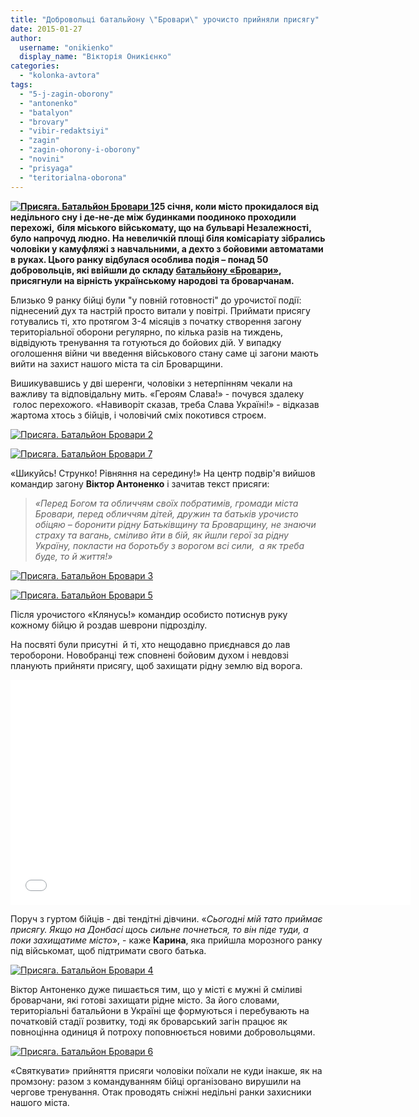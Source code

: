 ```yaml
---
title: "Добровольці батальйону \"Бровари\" урочисто прийняли присягу"
date: 2015-01-27
author: 
  username: "onikienko"
  display_name: "Вікторія Оникієнко"
categories: 
  - "kolonka-avtora"
tags: 
  - "5-j-zagin-oborony"
  - "antonenko"
  - "batalyon"
  - "brovary"
  - "vibir-redaktsiyi"
  - "zagin"
  - "zagin-ohorony-i-oborony"
  - "novini"
  - "prisyaga"
  - "teritorialna-oborona"
---
```


**[![Присяга. Батальйон Бровари 1](https://mpz.brovary.org/wp-content/uploads/2015/01/h4eCoAb1a3U.jpg)](https://mpz.brovary.org/wp-content/uploads/2015/01/h4eCoAb1a3U.jpg)25 січня, коли місто прокидалося від недільного сну і де-не-де між будинками поодиноко проходили перехожі,** **біля міського військомату, що на бульварі Незалежності, було напрочуд людно. На невеличкій площі біля комісаріату **зібрались** чоловіки у камуфляжі з навчальними, а дехто з бойовими автоматами в руках. Цього ранку відбулася особлива подія – понад 50 добровольців, які ввійшли до складу [батальйону «Бровари»](https://mpz.brovary.org/batalyon-brovari-prosit-vognyu-i-lyudey/), присягнули на вірність українському народові та броварчанам.**

Близько 9 ранку бійці були "у повній готовності" до урочистої події: піднесений дух та настрій просто витали у повітрі. Приймати присягу готувались ті, хто протягом 3-4 місяців з початку створення загону територіальної оборони регулярно, по кілька разів на тиждень, відвідують тренування та готуються до бойових дій. У випадку оголошення війни чи введення військового стану саме ці загони мають вийти на захист нашого міста та сіл Броварщини.

Вишикувавшись у дві шеренги, чоловіки з нетерпінням чекали на важливу та відповідальну мить. «Героям Слава!» - почувся здалеку  голос перехожого. «Навиворіт сказав, треба Слава Україні!» - відказав жартома хтось з бійців, і чоловічий сміх покотився строєм.

[![Присяга. Батальйон Бровари 2](https://mpz.brovary.org/wp-content/uploads/2015/01/X5Hx-lJu2HA.jpg)](https://mpz.brovary.org/wp-content/uploads/2015/01/X5Hx-lJu2HA.jpg)

[![Присяга. Батальйон Бровари 7](https://mpz.brovary.org/wp-content/uploads/2015/01/7wHOSY5ZPkc.jpg)](https://mpz.brovary.org/wp-content/uploads/2015/01/7wHOSY5ZPkc.jpg)

«Шикуйсь! Струнко! Рівняння на середину!» На центр подвір'я вийшов командир загону **Віктор Антоненко** і зачитав текст присяги:

> _«Перед Богом та обличчям своїх побратимів, громади міста Бровари, перед обличчям дітей, дружин та батьків урочисто обіцяю – боронити рідну Батьківщину та Броварщину, не знаючи страху та вагань, сміливо йти в бій, як йшли герої за рідну Україну, покласти на боротьбу з ворогом всі сили,  а як треба буде, то й життя!»_

[![Присяга. Батальйон Бровари 3](https://mpz.brovary.org/wp-content/uploads/2015/01/XHTavLSfPrI.jpg)](https://mpz.brovary.org/wp-content/uploads/2015/01/XHTavLSfPrI.jpg)

[![Присяга. Батальйон Бровари 5](https://mpz.brovary.org/wp-content/uploads/2015/01/QyK93CddqBg.jpg)](https://mpz.brovary.org/wp-content/uploads/2015/01/QyK93CddqBg.jpg)

Після урочистого «Клянусь!» командир особисто потиснув руку кожному бійцю й роздав шеврони підрозділу.

На посвяті були присутні  й ті, хто нещодавно приєднався до лав тероборони. Новобранці теж сповнені бойовим духом і невдовзі планують прийняти присягу, щоб захищати рідну землю від ворога.

<iframe src="//www.youtube.com/embed/q2HBhClRXio" width="640" height="360" frameborder="0" allowfullscreen="allowfullscreen"></iframe>

Поруч з гуртом бійців - дві тендітні дівчини. «_Сьогодні мій тато приймає присягу. Якщо на Донбасі щось сильне почнеться, то він піде туди, а поки захищатиме місто_», - каже **Карина**, яка прийшла морозного ранку під військомат, щоб підтримати свого батька.

[![Присяга. Батальйон Бровари 4](https://mpz.brovary.org/wp-content/uploads/2015/01/aI3T6rkFE-U.jpg)](https://mpz.brovary.org/wp-content/uploads/2015/01/aI3T6rkFE-U.jpg)

Віктор Антоненко дуже пишається тим, що у місті є мужні й сміливі броварчани, які готові захищати рідне місто. За його словами, територіальні батальйони в Україні ще формуються і перебувають на початковій стадії розвитку, тоді як броварський загін працює як повноцінна одиниця й потроху поповнюється новими добровольцями.

[![Присяга. Батальйон Бровари 6](https://mpz.brovary.org/wp-content/uploads/2015/01/J1h0NLagtjU.jpg)](https://mpz.brovary.org/wp-content/uploads/2015/01/J1h0NLagtjU.jpg)

«Святкувати» прийняття присяги чоловіки поїхали не куди інакше, як на промзону: разом з командуванням бійці організовано вирушили на чергове тренування. Отак проводять сніжні недільні ранки захисники нашого міста.
